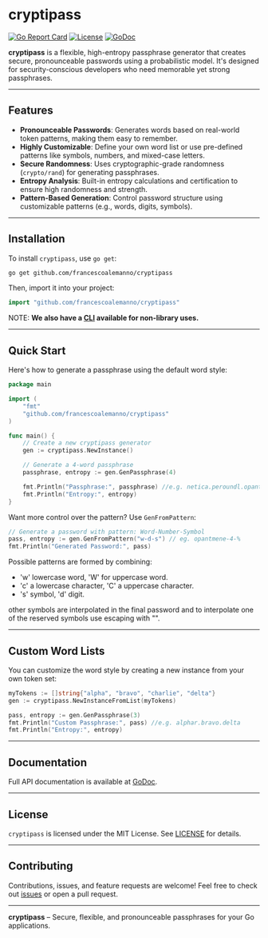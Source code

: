 # cryptipass

[![Go Report Card](https://goreportcard.com/badge/github.com/francescoalemanno/cryptipass)](https://goreportcard.com/report/github.com/francescoalemanno/cryptipass)
[![License](https://img.shields.io/badge/license-MIT-blue.svg)](https://opensource.org/licenses/MIT)
[![GoDoc](https://godoc.org/github.com/francescoalemanno/cryptipass?status.svg)](https://pkg.go.dev/github.com/francescoalemanno/cryptipass)

**cryptipass** is a flexible, high-entropy passphrase generator that creates secure, pronounceable passwords using a probabilistic model. It's designed for security-conscious developers who need memorable yet strong passphrases.

---

## Features

- **Pronounceable Passwords**: Generates words based on real-world token patterns, making them easy to remember.
- **Highly Customizable**: Define your own word list or use pre-defined patterns like symbols, numbers, and mixed-case letters.
- **Secure Randomness**: Uses cryptographic-grade randomness (`crypto/rand`) for generating passphrases.
- **Entropy Analysis**: Built-in entropy calculations and certification to ensure high randomness and strength.
- **Pattern-Based Generation**: Control password structure using customizable patterns (e.g., words, digits, symbols).
  
---

## Installation

To install `cryptipass`, use `go get`:

```bash
go get github.com/francescoalemanno/cryptipass
```

Then, import it into your project:

```go
import "github.com/francescoalemanno/cryptipass"
```

NOTE: **We also have a [CLI](cmd/genpw) available for non-library uses.**

---

## Quick Start

Here's how to generate a passphrase using the default word style:

```go
package main

import (
	"fmt"
	"github.com/francescoalemanno/cryptipass"
)

func main() {
	// Create a new cryptipass generator
	gen := cryptipass.NewInstance()

	// Generate a 4-word passphrase
	passphrase, entropy := gen.GenPassphrase(4) 

	fmt.Println("Passphrase:", passphrase) //e.g. netica.peroundl.opantmene.symnals
	fmt.Println("Entropy:", entropy)
}
```

Want more control over the pattern? Use `GenFromPattern`:

```go
// Generate a password with pattern: Word-Number-Symbol
pass, entropy := gen.GenFromPattern("w-d-s") // eg. opantmene-4-%
fmt.Println("Generated Password:", pass)
```

Possible patterns are formed by combining:
- 'w' lowercase word, 'W' for uppercase word.
- 'c' a lowercase character, 'C' a uppercase character.
- 's' symbol, 'd' digit.
  
other symbols are interpolated in the final password and to interpolate one of the reserved symbols use escaping with "\".

---

## Custom Word Lists

You can customize the word style by creating a new instance from your own token set:

```go
myTokens := []string{"alpha", "bravo", "charlie", "delta"}
gen := cryptipass.NewInstanceFromList(myTokens)

pass, entropy := gen.GenPassphrase(3)
fmt.Println("Custom Passphrase:", pass) //e.g. alphar.bravo.delta
fmt.Println("Entropy:", entropy)
```

---

## Documentation

Full API documentation is available at [GoDoc](https://pkg.go.dev/github.com/francescoalemanno/cryptipass).

---

## License

`cryptipass` is licensed under the MIT License. See [LICENSE](LICENSE) for details.

---

## Contributing

Contributions, issues, and feature requests are welcome! Feel free to check out [issues](https://github.com/francescoalemanno/cryptipass/issues) or open a pull request.

---

**cryptipass** – Secure, flexible, and pronounceable passphrases for your Go applications.
